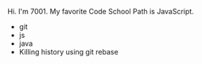 Hi. I'm 7001. My favorite Code School Path is JavaScript.

* git
* js
* java
* Killing history using git rebase
